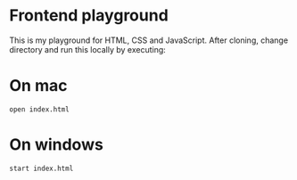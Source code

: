 # Frontend playground

This is my playground for HTML, CSS and JavaScript.
After cloning, change directory and run this locally by executing:

# On mac
```
open index.html
```

# On windows
```
start index.html
```

